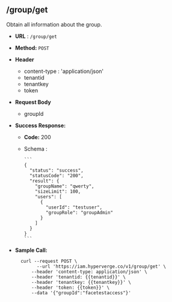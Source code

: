 ## /group/get

Obtain all information about the group.


* **URL** : `/group/get`
  
* **Method:** `POST`

* **Header**
	
	- content-type : 'application/json'
	- tenantid 
	- tenantkey
	- token
	
* **Request Body**

	- groupId
	  
* **Success Response:**

  * **Code:** 200 <br />
  * Schema : 
		
		```	
		{
		  "status": "success",
		  "statusCode": "200",
		  "result": {
		    "groupName": "qwerty",
		    "sizeLimit": 100,
		    "users": [
		      {
		        "userId": "testuser",
		        "groupRole": "groupAdmin"
		      }
		    ]
		  }
		}
		```
	

* **Sample Call:**

   	
    	curl --request POST \
  			  --url 'https://iam.hyperverge.co/v1/group/get' \
            --header 'content-type: application/json' \
            --header 'tenantid: {{tenantid}}' \
            --header 'tenantkey: {{tenantkey}}' \
            --header 'token: {{token}}' \
            --data '{"groupId":"facetestaccess"}'
    	
    	
